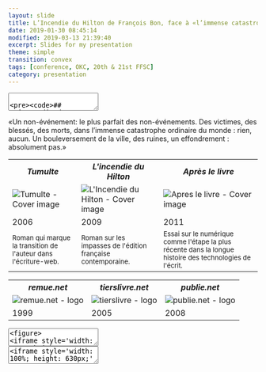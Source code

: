 ```yaml
---
layout: slide
title: L’Incendie du Hilton de François Bon, face à «l’immense catastrophe ordinaire du monde».
date: 2019-01-30 08:45:14
modified: 2019-03-13 21:39:40
excerpt: Slides for my presentation   
theme: simple
transition: convex
tags: [conference, OKC, 20th & 21st FFSC]
category: presentation
---
```




<!-- 1. Title  -->
<section data-markdown>
  <textarea data-template>

    ## _L’Incendie du Hilton_ de François Bon: Face à «l’immense catastrophe ordinaire du monde».

    - - - 
    Spyridon Simotas | PhD Candidate | @ss4ws</p>
    University of Virginia</p>
  </textarea>
</section>

<!-- SLIDE 1 (non-événement) -->

<section data-markdown>

«Un non-événement: le plus parfait des non-événements. Des victimes, des blessés, des morts, dans l’immense catastrophe ordinaire du monde : rien, aucun. Un bouleversement de la ville, des ruines, un effondrement : absolument pas.»

</section>



<!-- SLIDE 2  -->
<section>

<!-- Les livres -->
<section>

<table style="width:100%;" >
  <tr>
    <th><em>Tumulte</em></th>
    <th><em>L'incendie du Hilton</em></th> 
    <th><em>Après le livre</em></th>
  </tr>
  <tr>
    <td><img src="https://www.fayard.fr/sites/default/files/styles/couv_livre/public/images/livres/couv/9782213629902-T.jpg?itok=bbwfYqpf" style="max-width:300px;" alt="Tumulte - Cover image"></td>
    <td><img src="https://www.albin-michel.fr/file/image/aGFuZGxlcj1maXQmd2lkdGg9MzEw/ppm_medias__image__2009__9782226193902-x.jpg" style="max-width:300px;" alt="L'Incendie du Hilton - Cover image"></td>
    <td><img src="http://ref.lamartinieregroupe.com/media/9782021055344/grande/105534_couverture_Hres_0.jpg" style="max-width:300px;" alt="Apres le livre - Cover image"></td>
  </tr>
  <tr>
    <td>2006</td>
    <td>2009</td>
    <td>2011</td>
  </tr>

<tr>
    <td><small>Roman qui marque la transition de l'auteur dans l'écriture-web.</small></td>
    <td><small>Roman sur les impasses de l'édition française contemporaine.</small></td>
    <td><small>Essai sur le numérique comme l'étape la plus récente dans la longue histoire des technologies de l'écrit.</small></td>
</tr> 
  
</table>
</section>

<!-- Les sites  -->
<section>

<table style="width:100%;" >
  <tr>
    <th><em>remue.net</em></th>
    <th><em>tierslivre.net</em></th> 
    <th><em>publie.net</em></th>
  </tr>
  <tr>
    <td><img src="https://upload.wikimedia.org/wikipedia/commons/f/fc/Remue-net-logo-2016.png" style="max-width:400px;" alt="remue.net - logo"></td>
    <td><img src="http://www.tierslivre.net/bandeau/bandeau.jpg" style="max-width:400px;" alt="tierslivre - logo"></td>
    <td><img src="https://img.uscri.be/ath/fe09ed686dbaf14170ebee56f752c68dcc9d07d9.jpg" style="max-width:400px;" alt="publie.net - logo"></td>
  </tr>
  <tr>
    <td>1999</td>
    <td>2005</td>
    <td>2008</td>
  </tr>
  
</table>

</section>

</section>

<!-- SLIDE 3 (blog post nuits brulantes) -->
<section data-markdown>
	<textarea data-template>
<figure>
<iframe style='width: 100%; height: 630px;' src='https://web.archive.org/web/20081216031529/http://www.tierslivre.net/krnk/spip.php?article539'></iframe>
<figcaption><small>Restitution de la page originale via Wayback Machine</small></figcaption> 
</figure>
  </textarea>
</section>

<!-- SLIDE 4 (Symptômes de ruines) -->
<section data-markdown>
  <script type="text/template">
    ### Symptômes de ruines
    - - - 
    «J’habite pour toujours un bâtiment qui va crouler, un bâtiment travaillé par une maladie secrète. [...]» <!-- .element: class="fragment" data-fragment-index="1" --> 
    - - - 
    «Comment avertir les gens, les nations ? Avertissons à l’oreille les plus intelligents.» <!-- .element: class="fragment" data-fragment-index="2" -->
  </script>
</section>


<!-- SLIDE 5 (Kafka) -->
<section data-markdown>
  <script type="text/template">
    ### L'Amérique <!-- .element: class="fragment" data-fragment-index="1" -->
    - - -
    «La logique même de Kafka.»
    - - - 
    «Tout un livre dans un seul hôtel. Toute la loi du monde recomposée dans un couloir d’hôtel et agglutinant à lui comme tout le négatif de la ville.» <!-- .element: class="fragment" data-fragment-index="2" -->
  </script>
</section>

<!-- SLIDE 6 vieil écrivain pt. 1 -->
<section data-markdown>
  <script type="text/template">
    «Cet écrivain si connu (mais qui, s’accrochant à moi, ne m’avait semblé qu’un vieillard fatigué et perdu)»
    - - - 
    «Un écrivain, quand il vieillit et qu’on lui rend hommage parce qu’il est vieux, devient tous les écrivains» <!-- .element: class="fragment" data-fragment-index="1" --> 
    - - - 
    «Franchement, m’avait dit mon vieil écrivain […] faire un livre avec ça ? [...] quelques bourgeois qu’on dérange, et attendent à quelques centaines de mètres qu’on les autorise à réintégrer leurs chambres climatisées, ou reprendre leur ordinateur pour se vanter par wifi de leurs aventures ?» [...]«Il avait pris connaissance tout récemment, après ce voyage, de mes activités sur Internet : 'Franchement tu y crois, à ces idioties-là…'» <!-- .element: class="fragment" data-fragment-index="2" -->

  </script>
</section>


<!-- SLIDE 7 vieil écrivain pt. 2 -->
<section data-markdown>
  <script type="text/template">
    «Mon vieil écrivain célèbre, qui probablement ne m’aurait jamais parlé en conditions ordinaires, que j’avais trouvé errant, vieux pull et veston sur ses vêtements de nuit»
    
    «ce vieil auteur que j’ai remorqué au Tim Hortons» <!-- .element: class="fragment" data-fragment-index="1" -->

    «‘Temps de menace…’, avait-il presque silencieusement proféré, ne parlant qu’à lui seul et sans savoir si ça ne concernait que notre situation à cet instant, le Hilton, les livres ou tout l'ensemble.» <!-- .element: class="fragment" data-fragment-index="2" -->

  </script>
</section>

    
<!-- SLIDE 8 ordinateur vs cahier -->
<section data-markdown>
  <script type="text/template">
    «J’ai toujours accumulé les carnets, les cahiers, […] surtout lorsque, comme ici, c’est découvrir une ville étrangère. Mais période bien finie […] que le souvenir d’une ville ou d’un pays puisse se traduire par l’épaisseur d’un carnet à écrire […].»

    «L’écriture bien plus puissante que l’image –qu’aurait photographié, cette nuit-là, un vrai photographe ? Des gens prenaient des clichés avec leurs téléphones portables : tout le monde a un téléphone portable.» <!-- .element: class="fragment" data-fragment-index="1" -->

    «J’ai toujours travaillé en double, avançant à la fois le livre et son projet.» <!-- .element: class="fragment" data-fragment-index="2" -->
  </script>
</section>

<!-- SLIDE 9 Couples d'opposition recap -->
<section data-markdown>
  <script type="text/template">
    ### Couples d'opposition 
    - vieil écrivain / nouveau monde <!-- .element: class="fragment" data-fragment-index="1" -->
    - méthode carnet / méthode ordinateur <!-- .element: class="fragment" data-fragment-index="2" -->
    - ville // livre <!-- .element: class="fragment" data-fragment-index="3" -->
  </script>
</section>

<!-- SLIDE 10 Lexicométrie ville vs livre -->
<section data-markdown>
	<textarea data-template>
<iframe style='width: 100%; height: 630px;' src='//voyant-tools.org/tool/Trends/?view=Trends&query=ville&query=livre&mode=document&corpus=5c8c5d0546ec0192c8a0472e68a5482f'></iframe>
  </textarea>
</section>

<!-- SLIDE 11 Homogénéisation par le marché  -->
<section data-markdown>
  <script type="text/template">
    ### Le marché globalisé 
    
    «La ville on ne la nomme pas […] tout cela glisse à la surface égale du monde.» <!-- .element: class="fragment" data-fragment-index="1" -->

    «[...] pour y trouver ces mêmes enseignes [...] notre lèpre occidentale, infiniment extensible.» <!-- .element: class="fragment" data-fragment-index="2" -->
    
    «mot qu'ils voulaient à tout prix qu'il s'applique à ce qui était livre, édition, librairie.» <!-- .element: class="fragment" data-fragment-index="3" -->
    
    «une véritable usine à gaz» (Bessard-Banquy 2012) <!-- .element: class="fragment" data-fragment-index="4" -->
    
    «Regardez comme on a fait toutes ces années: des centaines de livres qui paraissent en même temps, et tous se ressemblant, et puis trois ou quatre d’entre eux qui décrochent la timbale et permettent au système de s’entretenir.» <!-- .element: class="fragment" data-fragment-index="5" -->
     
  </script>
</section>

<!-- SLIDE 12 -->
<section data-markdown>
  <script type="text/template">
    «Les grandes maisons d’édition de notre pays accaparaient comme dans nos propres fêtes du livre le hall principal, [...] elles occupaient la vue comme elles occupaient le marché, [...] mais quelle étrange impression, à retrouver [...] une simple transposition de ce qu’on aurait trouvé dans nos fêtes du livre régionales.»  
  </script>
</section>

<!-- SLIDE 13 -->
<section data-markdown>
  <script type="text/template">
    ### Adaptation et survie 

    «entre piles de livres invendus et pots de fleurs.» <!-- .element: class="fragment" data-fragment-index="1" -->
     
    «Joue[r] au blog» <!-- .element: class="fragment" data-fragment-index="2" -->
  </script>
</section>